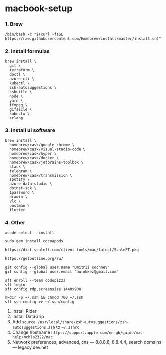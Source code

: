 # macbook-setup

### 1. Brew
```
/bin/bash -c "$(curl -fsSL https://raw.githubusercontent.com/Homebrew/install/master/install.sh)"
```

### 2. Install formulas
```
brew install \
  git \
  terraform \
  doctl \
  azure-cli \
  kubectl \
  zsh-autosuggestions \
  sshuttle \
  node \
  yarn \
  ffmpeg \
  gifsicle \
  kubectx \
  erlang
```

### 3. Install ui software
```
brew install \
  homebrew/cask/google-chrome \
  homebrew/cask/visual-studio-code \
  homebrew/cask/hyper \
  homebrew/cask/docker \
  homebrew/cask/jetbrains-toolbox \
  slack \
  telegram \
  homebrew/cask/transmission \
  spotify \
  azure-data-studio \
  dotnet-sdk \
  1password \
  drawio \
  vlc \
  postman \
  flutter
```

### 4. Other
```
xcode-select --install
```

```
sudo gem install cocoapods
```

```
https://dist.scaleft.com/client-tools/mac/latest/ScaleFT.pkg
```

```
https://getoutline.org/ru/
```

```
git config --global user.name "Dmitrii Kochnev"
git config --global user.email "aurokkez@gmail.com"
```

```
sft enroll --team dodopizza
sft login
sft config rdp.screensize 1440x900
```

```
mkdir -p ~/.ssh && chmod 700 ~/.ssh
sft ssh-config >> ~/.ssh/config
```

1. Install Rider
2. Install DataGrip
3. Add `source /usr/local/share/zsh-autosuggestions/zsh-autosuggestions.zsh` to `~/.zshrc`
4. Change hostname `https://support.apple.com/en-gb/guide/mac-help/mchlp2322/mac`
5. Network preferences, advanced, dns — 8.8.8.8, 8.8.4.4, search domains — legacy.dev.net
